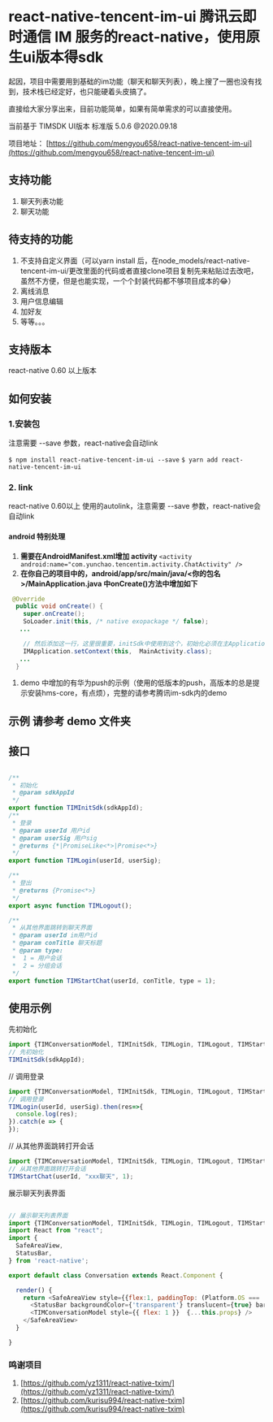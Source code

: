 # react-native-tencent-im-ui 腾讯云即时通信 IM 服务的react-native，使用原生ui版本得sdk

起因，项目中需要用到基础的im功能（聊天和聊天列表），晚上搜了一圈也没有找到，技术栈已经定好，也只能硬着头皮搞了。

直接给大家分享出来，目前功能简单，如果有简单需求的可以直接使用。

当前基于 TIMSDK UI版本 标准版 5.0.6 @2020.09.18

项目地址： [https://github.com/mengyou658/react-native-tencent-im-ui](https://github.com/mengyou658/react-native-tencent-im-ui)

## 支持功能
1. 聊天列表功能
1. 聊天功能

## 待支持的功能
1. 不支持自定义界面（可以yarn install 后，在node_models/react-native-tencent-im-ui/更改里面的代码或者直接clone项目复制先来粘贴过去改吧，虽然不方便，但是也能实现，一个个封装代码都不够项目成本的😂）
1. 离线消息
1. 用户信息编辑
1. 加好友
1. 等等。。。

## 支持版本
react-native 0.60 以上版本
## 如何安装
### 1.安装包

注意需要 --save 参数，react-native会自动link

`$ npm install react-native-tencent-im-ui --save`
`$ yarn add react-native-tencent-im-ui `

### 2. link

react-native 0.60以上 使用的autolink，注意需要 --save 参数，react-native会自动link

#### android 特别处理
1. **需要在AndroidManifest.xml增加 activity**
`<activity android:name="com.yunchao.tencentim.activity.ChatActivity" />`
1. **在你自己的项目中的，android/app/src/main/java/<你的包名>/MainApplication.java 中onCreate()方法中增加如下**
```java
 @Override
  public void onCreate() {
    super.onCreate();
    SoLoader.init(this, /* native exopackage */ false);
   ...

    // 然后添加这一行，这里很重要，initSdk中使用到这个，初始化必须在主Application中初始化，否则会出现线程错误问题
    IMApplication.setContext(this,  MainActivity.class); 
   ...
  }
```
1. demo 中增加的有华为push的示例（使用的低版本的push，高版本的总是提示安装hms-core，有点烦），完整的请参考腾讯im-sdk内的demo
## 示例 请参考 demo 文件夹
##  接口
```javascript

/**
 * 初始化
 * @param sdkAppId
 */
export function TIMInitSdk(sdkAppId);
/**
 * 登录
 * @param userId 用户id
 * @param userSig 用户sig
 * @returns {*|PromiseLike<*>|Promise<*>}
 */
export function TIMLogin(userId, userSig);

/**
 * 登出
 * @returns {Promise<*>}
 */
export async function TIMLogout();

/**
 * 从其他界面跳转到聊天界面
 * @param userId im用户id
 * @param conTitle 聊天标题
 * @param type:
 *  1 = 用户会话
 *  2 = 分组会话
 */
export function TIMStartChat(userId, conTitle, type = 1);


```
## 使用示例

先初始化
```javascript
import {TIMConversationModel, TIMInitSdk, TIMLogin, TIMLogout, TIMStartChat} from 'react-native-tencent-im-ui';
// 先初始化
TIMInitSdk(sdkAppId);
```

// 调用登录
```javascript
import {TIMConversationModel, TIMInitSdk, TIMLogin, TIMLogout, TIMStartChat} from 'react-native-tencent-im-ui';
// 调用登录
TIMLogin(userId, userSig).then(res=>{
  console.log(res);
}).catch(e => {
});
```

// 从其他界面跳转打开会话
```javascript
import {TIMConversationModel, TIMInitSdk, TIMLogin, TIMLogout, TIMStartChat} from 'react-native-tencent-im-ui';
// 从其他界面跳转打开会话
TIMStartChat(userId, "xxx聊天", 1);

```

展示聊天列表界面
```javascript

// 展示聊天列表界面
import {TIMConversationModel, TIMInitSdk, TIMLogin, TIMLogout, TIMStartChat} from 'react-native-tencent-im-ui';
import React from "react";
import {
  SafeAreaView,
  StatusBar,
} from 'react-native';

export default class Conversation extends React.Component {

  render() {
    return <SafeAreaView style={{flex:1, paddingTop: (Platform.OS === 'ios' ?  10 : StatusBar.currentHeight)}}>
      <StatusBar backgroundColor={'transparent'} translucent={true} barStyle={"dark-content"} animated={true} />
      <TIMConversationModel style={{ flex: 1 }}  {...this.props} />
    </SafeAreaView>
  }

}


```

### 鸣谢项目
1. [https://github.com/yz1311/react-native-txim/](https://github.com/yz1311/react-native-txim/)
1. [https://github.com/kurisu994/react-native-txim](https://github.com/kurisu994/react-native-txim)
